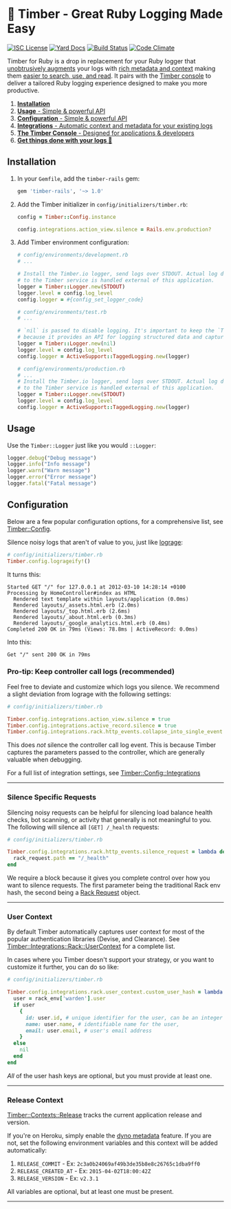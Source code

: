 # 🌲 Timber - Great Ruby Logging Made Easy

[![ISC License](https://img.shields.io/badge/license-ISC-ff69b4.svg)](LICENSE.md)
[![Yard Docs](http://img.shields.io/badge/yard-docs-blue.svg)](http://www.rubydoc.info/github/timberio/timber-ruby)
[![Build Status](https://travis-ci.org/timberio/timber-ruby.svg?branch=master)](https://travis-ci.org/timberio/timber-ruby)
[![Code Climate](https://codeclimate.com/github/timberio/timber-ruby/badges/gpa.svg)](https://codeclimate.com/github/timberio/timber-ruby)

Timber for Ruby is a drop in replacement for your Ruby logger that
[unobtrusively augments](https://timber.io/docs/concepts/structuring-through-augmentation) your
logs with [rich metadata and context](https://timber.io/docs/concepts/metadata-context-and-events)
making them [easier to search, use, and read](#get-things-done-with-your-logs). It pairs with the
[Timber console](#the-timber-console) to deliver a tailored Ruby logging experience designed to make
you more productive.

1. [**Installation**](#installation)
2. [**Usage** - Simple & powerful API](#usage)
3. [**Configuration** - Simple & powerful API](#configuration)
4. [**Integrations** - Automatic context and metadata for your existing logs](#integrations)
5. [**The Timber Console** - Designed for applications & developers](#the-timber-console)
6. [**Get things done with your logs 💪**](#get-things-done-with-your-logs)


## Installation

1. In your `Gemfile`, add the `timber-rails` gem:

    ```ruby
    gem 'timber-rails', '~> 1.0'
    ```

2. Add the Timber initializer in `config/initializers/timber.rb`:

    ```ruby
    config = Timber::Config.instance

    config.integrations.action_view.silence = Rails.env.production?
    ```

3. Add Timber environment configuration:

    ```ruby
    # config/environments/development.rb
    # ...

    # Install the Timber.io logger, send logs over STDOUT. Actual log delivery
    # to the Timber service is handled external of this application.
    logger = Timber::Logger.new(STDOUT)
    logger.level = config.log_level
    config.logger = #{config_set_logger_code}
    ```

    ```ruby
    # config/environments/test.rb
    # ...

    # `nil` is passed to disable logging. It's important to keep the `Timber::Logger`
    # because it provides an API for logging structured data and capturing context.
    logger = Timber::Logger.new(nil)
    logger.level = config.log_level
    config.logger = ActiveSupport::TaggedLogging.new(logger)
    ```

    ```ruby
    # config/environments/production.rb
    # ...
    # Install the Timber.io logger, send logs over STDOUT. Actual log delivery
    # to the Timber service is handled external of this application.
    logger = Timber::Logger.new(STDOUT)
    logger.level = config.log_level
    config.logger = ActiveSupport::TaggedLogging.new(logger)
    ```

## Usage

Use the `Timber::Logger` just like you would `::Logger`:

```ruby
logger.debug("Debug message")
logger.info("Info message")
logger.warn("Warn message")
logger.error("Error message")
logger.fatal("Fatal message")
```

## Configuration

Below are a few popular configuration options, for a comprehensive list, see
[Timber::Config](http://www.rubydoc.info/github/timberio/timber-rails/Timber/Config).

Silence noisy logs that aren't of value to you, just like
[lograge](https://github.com/roidrage/lograge):

```ruby
# config/initializers/timber.rb
Timber.config.logrageify!()
```

It turns this:

```
Started GET "/" for 127.0.0.1 at 2012-03-10 14:28:14 +0100
Processing by HomeController#index as HTML
  Rendered text template within layouts/application (0.0ms)
  Rendered layouts/_assets.html.erb (2.0ms)
  Rendered layouts/_top.html.erb (2.6ms)
  Rendered layouts/_about.html.erb (0.3ms)
  Rendered layouts/_google_analytics.html.erb (0.4ms)
Completed 200 OK in 79ms (Views: 78.8ms | ActiveRecord: 0.0ms)
```

Into this:

```
Get "/" sent 200 OK in 79ms
```

### Pro-tip: Keep controller call logs (recommended)

Feel free to deviate and customize which logs you silence. We recommend a slight deviation
from lograge with the following settings:

```ruby
# config/initializers/timber.rb

Timber.config.integrations.action_view.silence = true
Timber.config.integrations.active_record.silence = true
Timber.config.integrations.rack.http_events.collapse_into_single_event = true
```

This does _not_ silence the controller call log event. This is because Timber captures the
parameters passed to the controller, which are generally valuable when debugging.

For a full list of integration settings, see
[Timber::Config::Integrations](http://www.rubydoc.info/github/timberio/timber-ruby/Timber/Config/Integrations)

---

### Silence Specific Requests

Silencing noisy requests can be helpful for silencing load balance health checks, bot scanning,
or activity that generally is not meaningful to you. The following will silence all
`[GET] /_health` requests:

```ruby
# config/initializers/timber.rb

Timber.config.integrations.rack.http_events.silence_request = lambda do |rack_env, rack_request|
  rack_request.path == "/_health"
end
```

We require a block because it gives you complete control over how you want to silence requests.
The first parameter being the traditional Rack env hash, the second being a
[Rack Request](http://www.rubydoc.info/gems/rack/Rack/Request) object.

---

### User Context

By default Timber automatically captures user context for most of the popular authentication
libraries (Devise, and Clearance). See
[Timber::Integrations::Rack::UserContext](http://www.rubydoc.info/github/timberio/timber-rack/Timber/Integrations/Rack/UserContext)
for a complete list.

In cases where you Timber doesn't support your strategy, or you want to customize it further,
you can do so like:

```ruby
# config/initializers/timber.rb

Timber.config.integrations.rack.user_context.custom_user_hash = lambda do |rack_env|
  user = rack_env['warden'].user
  if user
    {
      id: user.id, # unique identifier for the user, can be an integer or string,
      name: user.name, # identifiable name for the user,
      email: user.email, # user's email address
    }
  else
    nil
  end
end
```

*All* of the user hash keys are optional, but you must provide at least one.

---

### Release Context

[Timber::Contexts::Release](http://www.rubydoc.info/github/timberio/timber-ruby/Timber/Contexts/Release)
tracks the current application release and version.

If you're on Heroku, simply enable the
[dyno metadata](https://devcenter.heroku.com/articles/dyno-metadata) feature. If you are not,
set the following environment variables and this context will be added automatically:

1. `RELEASE_COMMIT` - Ex: `2c3a0b24069af49b3de35b8e8c26765c1dba9ff0`
2. `RELEASE_CREATED_AT` - Ex: `2015-04-02T18:00:42Z`
3. `RELEASE_VERSION` - Ex: `v2.3.1`

All variables are optional, but at least one must be present.

---
